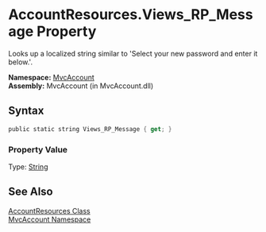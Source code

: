 AccountResources.Views_RP_Message Property
==========================================
Looks up a localized string similar to 'Select your new password and enter it below.'.

**Namespace:** [MvcAccount][1]  
**Assembly:** MvcAccount (in MvcAccount.dll)

Syntax
------

```csharp
public static string Views_RP_Message { get; }
```

### Property Value
Type: [String][2]

See Also
--------
[AccountResources Class][3]  
[MvcAccount Namespace][1]  

[1]: ../README.md
[2]: http://msdn2.microsoft.com/en-us/library/s1wwdcbf
[3]: README.md
